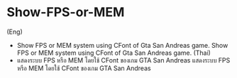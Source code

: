 # Show-FPS-or-MEM

(Eng)
- Show FPS or MEM system using CFont of Gta San Andreas game. Show FPS or MEM system using CFont of Gta San Andreas game.
(Thai)
- แสดงระบบ FPS หรือ MEM โดยใช้ CFont ของเกม GTA San Andreas แสดงระบบ FPS หรือ MEM โดยใช้ CFont ของเกม GTA San Andreas 

